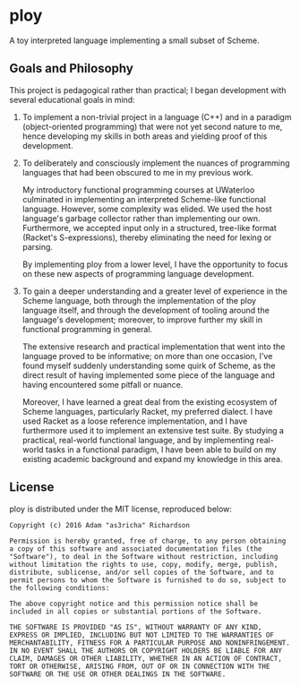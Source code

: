 # ploy

A toy interpreted language implementing a small subset of Scheme.

## Goals and Philosophy

This project is pedagogical rather than practical; I began development with several educational goals in mind:

1. To implement a non-trivial project in a language (C++) and in a paradigm (object-oriented programming)
that were not yet second nature to me, hence developing my skills in both areas and yielding proof of this development.

2. To deliberately and consciously implement the nuances of programming languages that had been obscured to me in my previous work.

   My introductory functional programming courses at UWaterloo culminated in implementing an interpreted Scheme-like functional language.
   However, some complexity was elided. We used the host language's garbage collector rather than implementing our own. Furthermore,
   we accepted input only in a structured, tree-like format (Racket's S-expressions), thereby eliminating the need for lexing or parsing.

   By implementing ploy from a lower level, I have the opportunity to focus on these new aspects of programming language development.

3. To gain a deeper understanding and a greater level of experience in the Scheme language, both through the implementation of the ploy language
   itself, and through the development of tooling around the language's development; moreover, to improve further my skill in functional programming
   in general.

   The extensive research and practical implementation that went into the language proved to be informative; on more than one occasion, I've found
   myself suddenly understanding some quirk of Scheme, as the direct result of having implemented some piece of the language and having encountered
   some pitfall or nuance.

   Moreover, I have learned a great deal from the existing ecosystem of Scheme languages, particularly Racket, my preferred dialect.
   I have used Racket as a loose reference implementation, and I have furthermore used it to implement an extensive test suite.
   By studying a practical, real-world functional language, and by implementing real-world tasks in a functional paradigm, I have been able
   to build on my existing academic background and expand my knowledge in this area.

## License

ploy is distributed under the MIT license, reproduced below:

```
Copyright (c) 2016 Adam "as3richa" Richardson

Permission is hereby granted, free of charge, to any person obtaining a copy of this software and associated documentation files (the "Software"), to deal in the Software without restriction, including without limitation the rights to use, copy, modify, merge, publish, distribute, sublicense, and/or sell copies of the Software, and to permit persons to whom the Software is furnished to do so, subject to the following conditions:

The above copyright notice and this permission notice shall be included in all copies or substantial portions of the Software.

THE SOFTWARE IS PROVIDED "AS IS", WITHOUT WARRANTY OF ANY KIND, EXPRESS OR IMPLIED, INCLUDING BUT NOT LIMITED TO THE WARRANTIES OF MERCHANTABILITY, FITNESS FOR A PARTICULAR PURPOSE AND NONINFRINGEMENT. IN NO EVENT SHALL THE AUTHORS OR COPYRIGHT HOLDERS BE LIABLE FOR ANY CLAIM, DAMAGES OR OTHER LIABILITY, WHETHER IN AN ACTION OF CONTRACT, TORT OR OTHERWISE, ARISING FROM, OUT OF OR IN CONNECTION WITH THE SOFTWARE OR THE USE OR OTHER DEALINGS IN THE SOFTWARE.
```
